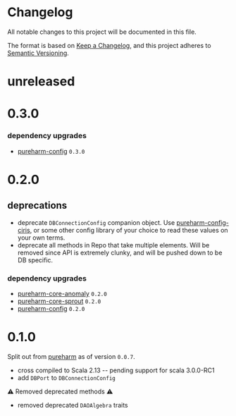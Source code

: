 # Changelog

All notable changes to this project will be documented in this file.

The format is based on [Keep a Changelog](https://keepachangelog.com/en/1.0.0/),
and this project adheres to [Semantic Versioning](https://semver.org/spec/v2.0.0.html).

# unreleased

# 0.3.0

### dependency upgrades

- [pureharm-config](https://github.com/busymachines/pureharm-config/releases) `0.3.0`

# 0.2.0

## deprecations

- deprecate `DBConnectionConfig` companion object. Use [pureharm-config-ciris](https://github.com/busymachines/pureharm-config-ciris), or some other config library of your choice to read these values on your own terms.
- deprecate all methods in Repo that take multiple elements. Will be removed since API is extremely clunky, and will be pushed down to be DB specific.

### dependency upgrades

- [pureharm-core-anomaly](https://github.com/busymachines/pureharm-core/releases) `0.2.0`
- [pureharm-core-sprout](https://github.com/busymachines/pureharm-core/releases) `0.2.0`
- [pureharm-config](https://github.com/busymachines/pureharm-config/releases) `0.2.0`

# 0.1.0

Split out from [pureharm](https://github.com/busymachines/pureharm) as of version `0.0.7`.

- cross compiled to Scala 2.13 -- pending support for scala 3.0.0-RC1
- add `DBPort` to `DBConnectionConfig`

:warning: Removed deprecated methods :warning:

- removed deprecated `DAOAlgebra` traits
